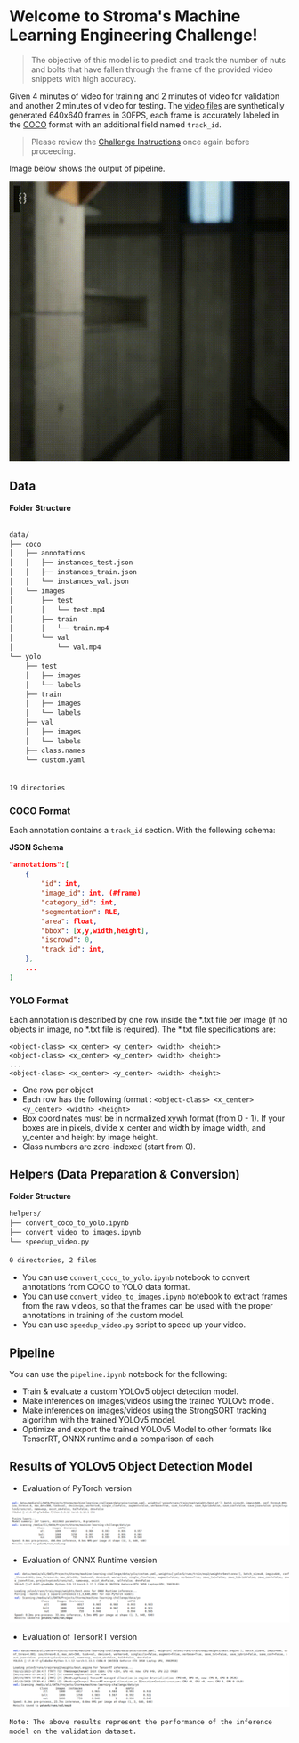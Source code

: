 # Welcome to Stroma's Machine Learning Engineering Challenge!
> The objective of this model is to predict and track the number of nuts and bolts that have fallen through the frame of the provided video snippets with high accuracy.

Given 4 minutes of video for training and 2 minutes of video for validation and another 2 minutes of video for testing. The [video files](https://github.com/Stroma-Vision/machine-learning-challenge/releases/download/v0.1/challenge.zip) are synthetically generated 640x640 frames in 30FPS, each frame is accurately labeled in the [COCO](https://opencv.org/introduction-to-the-coco-dataset/) format with an additional field named `track_id`.

> Please review the [Challenge Instructions](https://stromavision.notion.site/Stroma-Machine-Learning-Engineer-Technical-Interview-19f4573982b64791b14121faddb2f176) once again before proceeding.

Image below shows the output of pipeline.

![Pipeline Output](./assets/pipeline_output.gif)

## Data

**Folder Structure**
```bash

data/
├── coco
│   ├── annotations
│   │	├── instances_test.json
│   │	├── instances_train.json
│   │	└── instances_val.json
│   └── images
│       ├── test
│       │   └── test.mp4
│       ├── train
│       │   └── train.mp4
│       └── val
│           └── val.mp4
└── yolo
    ├── test
    │   ├── images
    │   └── labels
    ├── train
    │   ├── images
    │   └── labels
    ├── val
    │   ├── images
    │   └── labels   
    ├── class.names
    └── custom.yaml
    
    
19 directories
```
### COCO Format

Each annotation contains a `track_id` section. With the following schema:

**JSON Schema**

```json
"annotations":[
    {
        "id": int,
        "image_id": int, (#frame)
        "category_id": int,
        "segmentation": RLE,
        "area": float,
        "bbox": [x,y,width,height],
        "iscrowd": 0,
        "track_id": int,
    },
    ...
]
```

### YOLO Format

Each annotation is described by one row inside the *.txt file per image (if no objects in image, no *.txt file is required). The *.txt file specifications are:

```
<object-class> <x_center> <y_center> <width> <height>
<object-class> <x_center> <y_center> <width> <height>
...
<object-class> <x_center> <y_center> <width> <height>
```
- One row per object
- Each row has the following format : `<object-class> <x_center> <y_center> <width> <height>`
- Box coordinates must be in normalized xywh format (from 0 - 1). If your boxes are in pixels, divide x_center and width by image width, and y_center and height by image height.
- Class numbers are zero-indexed (start from 0).

## Helpers (Data Preparation & Conversion)

**Folder Structure**
```bash
helpers/
├── convert_coco_to_yolo.ipynb
├── convert_video_to_images.ipynb
└── speedup_video.py

0 directories, 2 files
```
- You can use `convert_coco_to_yolo.ipynb` notebook to convert annotations from COCO to YOLO data format.
- You can use `convert_video_to_images.ipynb` notebook to extract frames from the raw videos, so that the frames can be used with the proper annotations in training of the custom model.
- You can use `speedup_video.py` script to speed up your video.

## Pipeline
You can use the `pipeline.ipynb` notebook for the following:
- Train & evaluate a custom YOLOv5 object detection model.
- Make inferences on images/videos using the trained YOLOv5 model.
- Make inferences on images/videos using the StrongSORT tracking algorithm with the trained YOLOv5 model.
- Optimize and export the trained YOLOv5 Model to other formats like TensorRT, ONNX runtime and a comparison of each 

## Results of YOLOv5 Object Detection Model
- Evaluation of PyTorch version 

![Evaluation of PyTorch Model](./assets/pt_model_eval.png)


- Evaluation of ONNX Runtime version 

![Evaluation of ONNX Model](./assets/onnx_model_eval.png)


- Evaluation of TensorRT version 

![Evaluation of TensorRT Model](./assets/TensorRT_model_eval.png)

`Note: The above results represent the performance of the inference model on the validation dataset.`
